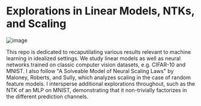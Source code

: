 # Explorations in Linear Models, NTKs, and Scaling

![image](https://github.com/user-attachments/assets/553d5c34-9981-4cb3-8113-d8a664e28a13)


This repo is dedicated to recaputilating various results relevant to machine learning in idealized settings. We study linear models as well as neural networks trained on classic computer vision datasets, e.g. CIFAR-10 and MNIST.
I also follow "A Solveable Model of Neural Scaling Laws" by Maloney, Roberts, and Sully, which analyzes scaling in the case of random feature models. I intersperse additional explorations throughout, such as the NTK of an MLP on MNIST, demonstrating that it non-trivially factorizes in the different prediction channels.
